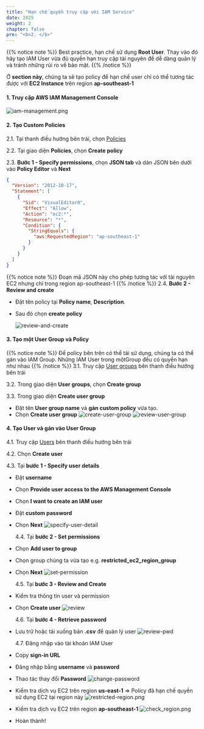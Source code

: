 ```yaml
---
title: "Hạn chế quyền truy cập với IAM Service"
date: 2025
weight: 2
chapter: false
pre: "<b>2. </b>"
---
```


{{% notice note %}}
Best practice, hạn chế sử dụng **Root User**.
Thay vào đó hãy tạo IAM User vừa đủ quyền hạn truy cập tài nguyên để dễ dàng quản lý và tránh những rủi ro về bảo mật.
{{% /notice %}}

Ở **section này**,
chúng ta sẽ tạo policy để hạn chế user chỉ có thể tương tác được với **EC2 Instance** trên region **ap-southeast-1**

#### 1. Truy cập AWS IAM Management Console

![iam-management.png](/images/2-restrict-access/iam-management.png)

#### 2. Tạo Custom Policies

2.1. Tại thanh điều hướng bên trái, chọn [Policies](https://us-east-1.console.aws.amazon.com/iam/home?region=ap-southeast-1#/policies)

2.2. Tại giao diện **Policies**, chọn **Create policy**

2.3. **Bước 1 - Specify permissions**, chọn **JSON tab** và dán JSON bên dưới vào **Policy Editor** và **Next**

```json
{
  "Version": "2012-10-17",
  "Statement": [
    {
      "Sid": "VisualEditor0",
      "Effect": "Allow",
      "Action": "ec2:*",
      "Resource": "*",
      "Condition": {
        "StringEquals": {
          "aws:RequestedRegion": "ap-southeast-1"
        }
      }
    }
  ]
}
```

{{% notice note %}}
Đoạn mã JSON này cho phép tương tác với tài nguyên EC2 nhưng chỉ trong region ap-southeast-1
{{% /notice %}}
2.4. **Bước 2 - Review and create**

- Đặt tên policy tại **Policy name**, **Description**.
- Sau đó chọn **create policy**

  ![review-and-create](/images/2-restrict-access/restricted-policy-1.png)

#### 3. Tạo một User Group và Policy

{{% notice note %}}
Để policy bên trên có thể tái sử dụng, chúng ta có thể gán vào IAM Group. Những IAM User trong mộtGroup đều có quyền hạn như nhau
{{% /notice %}}
3.1. Truy cập [User groups](https://us-east-1.console.aws.amazon.com/iam/home?region=ap-southeast-1#/groups) bên thanh điều hướng bên trái

3.2. Trong giao diện **User groups**, chọn **Create group**

3.3. Trong giao diện **Create user group**

- Đặt tên **User group name** và **gán custom policy** vừa tạo.
- Chọn **Create user group**
  ![create-user-group](/images/2-restrict-access/create-user-group.png)
  ![review-user-group](/images/2-restrict-access/review-user-group.png)

#### 4. Tạo User và gán vào User Group

4.1. Truy cập [Users](https://us-east-1.console.aws.amazon.com/iam/home?region=ap-southeast-1#/users) bên thanh điều hướng bên trái

4.2. Chọn **Create user**

4.3. Tại **bước 1 - Specify user details**

- Đặt **username**
- Chọn **Provide user access to the AWS Management Console**
- Chọn **I want to create an IAM user**
- Đặt **custom password**
- Chọn **Next**
  ![specify-user-detail](/images/2-restrict-access/specify-user-detail.png)

  4.4. Tại **bước 2 - Set permissions**

- Chọn **Add user to group**
- Chọn group chúng ta vừa tạo e.g. **restricted_ec2_region_group**
- Chọn **Next**
  ![set-permission](/images/2-restrict-access/set-permission.png)

  4.5. Tại **bước 3 - Review and Create**

- Kiểm tra thông tin user và permission
- Chọn **Create user**
  ![review](/images/2-restrict-access/review.png)

  4.6. Tại **bước 4 - Retrieve password**

- Lưu trữ hoặc tải xuống bản **.csv** để quản lý user
  ![review-pwd](/images/2-restrict-access/review-pwd.png)

  4.7. Đăng nhập vào tài khoản IAM User

- Copy **sign-in URL**
- Đăng nhập bằng **username** và **password**
- Thao tác thay đổi **Password**
  ![change-password](/images/2-restrict-access/change-password.png)
- Kiểm tra dịch vụ EC2 trên region **us-east-1** => Policy đã hạn chế quyền sử dụng EC2 tại region này
  ![restricted-region.png](/images/2-restrict-access/restricted-region.png)
- Kiểm tra dịch vụ EC2 trên region **ap-southeast-1**
  ![check_region.png](/images/2-restrict-access/check_region.png)
- Hoàn thành!
